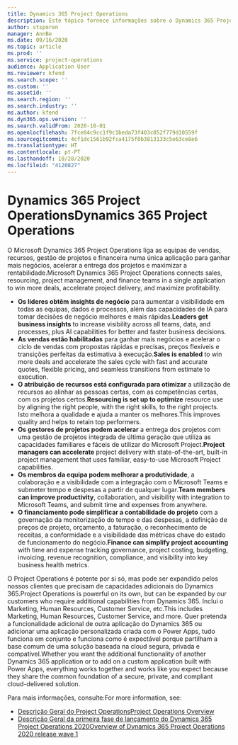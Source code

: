```yaml
---
title: Dynamics 365 Project Operations
description: Este tópico fornece informações sobre o Dynamics 365 Project Operations.
author: stsporen
manager: AnnBe
ms.date: 09/16/2020
ms.topic: article
ms.prod: ''
ms.service: project-operations
audience: Application User
ms.reviewer: kfend
ms.search.scope: ''
ms.custom: ''
ms.assetid: ''
ms.search.region: ''
ms.search.industry: ''
ms.author: kfend
ms.dyn365.ops.version: ''
ms.search.validFrom: 2020-10-01
ms.openlocfilehash: 7fce84c9cc1f9c1beda73f403c052f779d10559f
ms.sourcegitcommit: 4cf1dc1561b92fca4175f0b3813133c5e63ce8e6
ms.translationtype: HT
ms.contentlocale: pt-PT
ms.lasthandoff: 10/28/2020
ms.locfileid: "4120827"
---
```

# <a name="dynamics-365-project-operations"></a><span data-ttu-id="7d4fb-103">Dynamics 365 Project Operations</span><span class="sxs-lookup"><span data-stu-id="7d4fb-103">Dynamics 365 Project Operations</span></span>

<span data-ttu-id="7d4fb-104">O Microsoft Dynamics 365 Project Operations liga as equipas de vendas, recursos, gestão de projetos e financeira numa única aplicação para ganhar mais negócios, acelerar a entrega dos projetos e maximizar a rentabilidade.</span><span class="sxs-lookup"><span data-stu-id="7d4fb-104">Microsoft Dynamics 365 Project Operations connects sales, resourcing, project management, and finance teams in a single application to win more deals, accelerate project delivery, and maximize profitability.</span></span>

-   <span data-ttu-id="7d4fb-105">**Os líderes obtêm insights de negócio** para aumentar a visibilidade em todas as equipas, dados e processos, além das capacidades de IA para tomar decisões de negócio melhores e mais rápidas.</span><span class="sxs-lookup"><span data-stu-id="7d4fb-105">**Leaders get business insights** to increase visibility across all teams, data, and processes, plus AI capabilities for better and faster business decisions.</span></span>
-   <span data-ttu-id="7d4fb-106">**As vendas estão habilitadas** para ganhar mais negócios e acelerar o ciclo de vendas com propostas rápidas e precisas, preços flexíveis e transições perfeitas da estimativa à execução.</span><span class="sxs-lookup"><span data-stu-id="7d4fb-106">**Sales is enabled** to win more deals and accelerate the sales cycle with fast and accurate quotes, flexible pricing, and seamless transitions from estimate to execution.</span></span>
-   <span data-ttu-id="7d4fb-107">**O atribuição de recursos está configurada para otimizar** a utilização de recursos ao alinhar as pessoas certas, com as competências certas, com os projetos certos.</span><span class="sxs-lookup"><span data-stu-id="7d4fb-107">**Resourcing is set up to optimize** resource use by aligning the right people, with the right skills, to the right projects.</span></span> <span data-ttu-id="7d4fb-108">Isto melhora a qualidade e ajuda a manter os melhores.</span><span class="sxs-lookup"><span data-stu-id="7d4fb-108">This improves quality and helps to retain top performers.</span></span>
-   <span data-ttu-id="7d4fb-109">**Os gestores de projetos podem acelerar** a entrega dos projetos com uma gestão de projetos integrada de última geração que utiliza as capacidades familiares e fáceis de utilizar do Microsoft Project.</span><span class="sxs-lookup"><span data-stu-id="7d4fb-109">**Project managers can accelerate** project delivery with state-of-the-art, built-in project management that uses familiar, easy-to-use Microsoft Project capabilities.</span></span>
-   <span data-ttu-id="7d4fb-110">**Os membros da equipa podem melhorar a produtividade**, a colaboração e a visibilidade com a integração com o Microsoft Teams e submeter tempo e despesas a partir de qualquer lugar.</span><span class="sxs-lookup"><span data-stu-id="7d4fb-110">**Team members can improve productivity**, collaboration, and visibility with integration to Microsoft Teams, and submit time and expenses from anywhere.</span></span>
-   <span data-ttu-id="7d4fb-111">**O financiamento pode simplificar a contabilidade do projeto** com a governação da monitorização do tempo e das despesas, a definição de preços de projeto, orçamento, a faturação, o reconhecimento de receitas, a conformidade e a visibilidade das métricas chave do estado de funcionamento do negócio.</span><span class="sxs-lookup"><span data-stu-id="7d4fb-111">**Finance can simplify project accounting** with time and expense tracking governance, project costing, budgeting, invoicing, revenue recognition, compliance, and visibility into key business health metrics.</span></span>

<span data-ttu-id="7d4fb-112">O Project Operations é potente por si só, mas pode ser expandido pelos nossos clientes que precisam de capacidades adicionais do Dynamics 365.</span><span class="sxs-lookup"><span data-stu-id="7d4fb-112">Project Operations is powerful on its own, but can be expanded by our customers who require additional capabilities from Dynamics 365.</span></span> <span data-ttu-id="7d4fb-113">Inclui o Marketing, Human Resources, Customer Service, etc.</span><span class="sxs-lookup"><span data-stu-id="7d4fb-113">This includes Marketing, Human Resources, Customer Service, and more.</span></span> <span data-ttu-id="7d4fb-114">Quer pretenda a funcionalidade adicional de outra aplicação do Dynamics 365 ou adicionar uma aplicação personalizada criada com o Power Apps, tudo funciona em conjunto e funciona como é expectável porque partilham a base comum de uma solução baseada na cloud segura, privada e compatível.</span><span class="sxs-lookup"><span data-stu-id="7d4fb-114">Whether you want the additional functionality of another Dynamics 365 application or to add on a custom application built with Power Apps, everything works together and works like you expect because they share the common foundation of a secure, private, and compliant cloud-delivered solution.</span></span>

<span data-ttu-id="7d4fb-115">Para mais informações, consulte:</span><span class="sxs-lookup"><span data-stu-id="7d4fb-115">For more information, see:</span></span>

- [<span data-ttu-id="7d4fb-116">Descrição Geral do Project Operations</span><span class="sxs-lookup"><span data-stu-id="7d4fb-116">Project Operations Overview</span></span>](https://dynamics.microsoft.com/en-us/project-operations/overview/)
- [<span data-ttu-id="7d4fb-117">Descrição Geral da primeira fase de lançamento do Dynamics 365 Project Operations 2020</span><span class="sxs-lookup"><span data-stu-id="7d4fb-117">Overview of Dynamics 365 Project Operations 2020 release wave 1</span></span>](https://docs.microsoft.com/dynamics365-release-plan/2020wave1/dynamics365-project-operations/)

